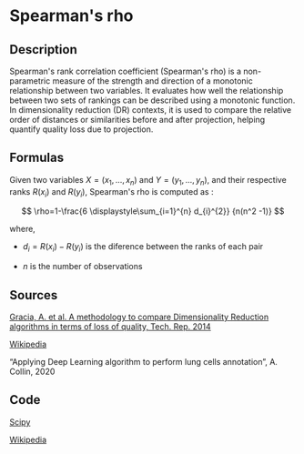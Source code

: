 # Spearman's rho 

## Description 

Spearman's rank correlation coefficient (Spearman's rho) is a non-parametric measure of the strength and direction of a monotonic relationship between two variables. 
It evaluates how well the relationship between two sets of rankings can be described using a monotonic function.
In dimensionality reduction (DR) contexts, it is used to compare the relative order of distances or similarities before and after projection, helping quantify quality loss due to projection.

## Formulas 

Given two variables $X=(x_1,...,x_n)$ and $Y=(y_1,...,y_n)$, and their respective ranks $R(x_i)$ and $R(y_i)$, Spearman's rho is computed as : 

$$
\rho=1-\frac{6 \displaystyle\sum_{i=1}^{n} d_{i}^{2}} {n(n^2 -1)}
$$

where, 

- $d_i=R(x_i)-R(y_i)$ is the diference between the ranks of each pair

- $n$ is the number of observations

## Sources 

[Gracia, A. et al. A methodology to compare Dimensionality Reduction algorithms in terms of loss of quality, Tech. Rep. 2014](https://www.sciencedirect.com/science/article/pii/S0020025514001741)

[Wikipedia](https://en.wikipedia.org/wiki/Spearman%27s_rank_correlation_coefficient)

“Applying Deep Learning algorithm to perform lung cells annotation”, A. Collin, 2020

## Code

[Scipy](https://docs.scipy.org/doc/scipy/reference/generated/scipy.stats.spearmanr.html)

[Wikipedia](https://en.wikipedia.org/wiki/Spearman%27s_rank_correlation_coefficient)
